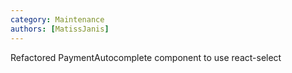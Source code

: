 ```yaml
---
category: Maintenance
authors: [MatissJanis]
---
```


Refactored PaymentAutocomplete component to use react-select
